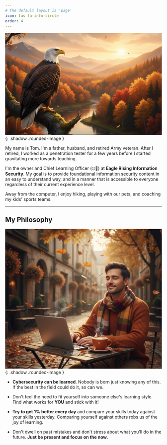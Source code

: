 ```yaml
---
# the default layout is 'page'
icon: fas fa-info-circle
order: 4
---
```

![](../assets/img/about/IMG-20251028080356722.png){: .shadow .rounded-image }

My name is Tom. I'm a father, husband, and retired Army veteran. After I retired, I worked as a penetration tester for a few years before I started gravitating more towards teaching. 

I'm the owner and Chief Learning Officer (🙄🤣) at **Eagle Rising Information Security**. My goal is to provide foundational information security content in an easy to understand way, and in a manner that is accessible to everyone regardless of their current experience level. 

Away from the computer, I enjoy hiking, playing with our pets, and coaching my kids' sports teams.

---
## My Philosophy

![](../assets/img/about/IMG-20251028080356736.png){: .shadow .rounded-image }

- **Cybersecurity can be learned**. Nobody is born just knowing any of this. If the best in the field could do it, so can we. 

  

- Don't feel the need to fit yourself into someone else's learning style. Find what works for **YOU** and stick with it! 

  

- **Try to get 1% better every day** and compare your skills today against your skills yesterday. Comparing yourself against others robs us of the joy of learning.

  

- Don't dwell on past mistakes and don't stress about what you'll do in the future. **Just be present and focus on the now**.